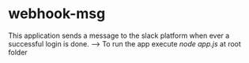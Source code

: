 # webhook-msg
This application sends a message to the slack platform when ever a successful login is done. 
--> To run the app execute *node app.js* at root folder
